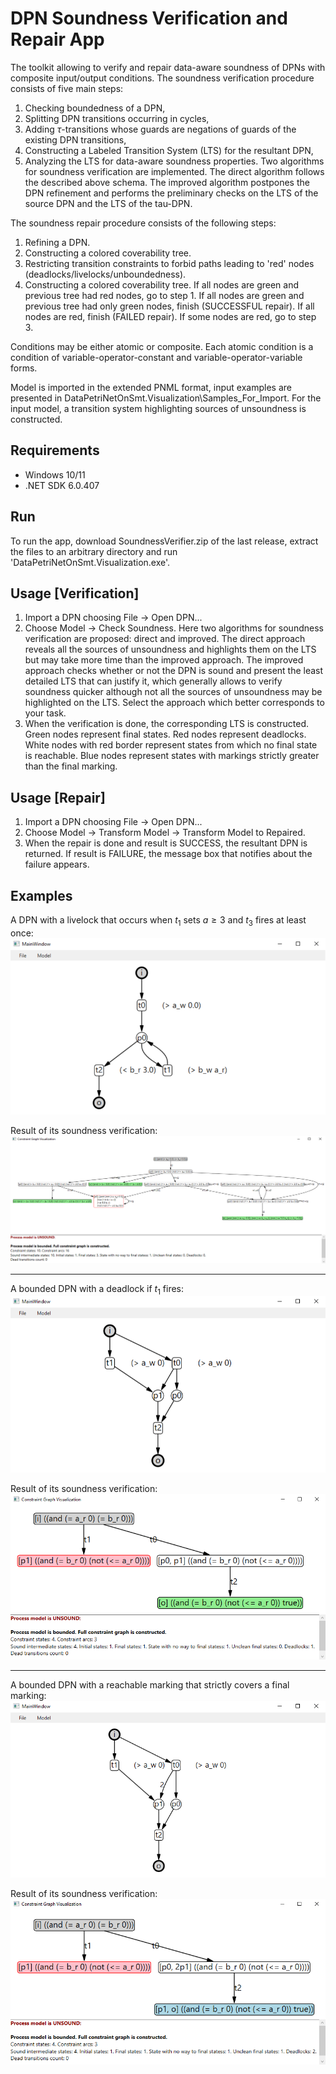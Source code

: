 # DPN Soundness Verification and Repair App

The toolkit allowing to verify and repair data-aware soundness of DPNs with composite input/output conditions.
The soundness verification procedure consists of five main steps: 
1. Checking boundedness of a DPN, 
2. Splitting DPN transitions occurring in cycles, 
3. Adding $\tau$-transitions whose guards are negations of guards of the existing DPN transitions, 
4. Constructing a Labeled Transition System (LTS) for the resultant DPN, 
5. Analyzing the LTS for data-aware soundness properties.
Two algorithms for soundness verification are implemented. The direct algorithm follows the described above schema. The improved algorithm postpones the DPN refinement and performs the preliminary checks on the LTS of the source DPN and the LTS of the tau-DPN.

The soundness repair procedure consists of the following steps:
1. Refining a DPN.
2. Constructing a colored coverability tree.
3. Restricting transition constraints to forbid paths leading to 'red' nodes (deadlocks/livelocks/unboundedness).
4. Constructing a colored coverability tree. If all nodes are green and previous tree had red nodes, go to step 1. If all nodes are green and previous tree had only green nodes, finish (SUCCESSFUL repair). If all nodes are red, finish (FAILED repair). If some nodes are red, go to step 3.

Conditions may be either atomic or composite. Each atomic condition is a condition of variable-operator-constant and variable-operator-variable forms.

Model is imported in the extended PNML format, input examples are presented in DataPetriNetOnSmt.Visualization\Samples_For_Import.
For the input model, a transition system highlighting sources of unsoundness is constructed.

## Requirements

- Windows 10/11
- .NET SDK 6.0.407

## Run

To run the app, download SoundnessVerifier.zip of the last release, extract the files to an arbitrary directory and run 'DataPetriNetOnSmt.Visualization.exe'.

## Usage [Verification]

1. Import a DPN choosing File -> Open DPN...
2. Choose Model -> Check Soundness. Here two algorithms for soundness verification are proposed: direct and improved. The direct approach reveals all the sources of unsoundness and highlights them on the LTS but may take more time than the improved approach. The improved approach checks whether or not the DPN is sound and present the least detailed LTS that can justify it, which generally allows to verify soundness quicker although not all the sources of unsoundness may be highlighted on the LTS. Select the approach which better corresponds to your task.
3. When the verification is done, the corresponding LTS is constructed. Green nodes represent final states. Red nodes represent deadlocks. White nodes with red border represent states from which no final state is reachable. Blue nodes represent states with markings strictly greater than the final marking.

## Usage [Repair]

1. Import a DPN choosing File -> Open DPN...
2. Choose Model -> Transform Model -> Transform Model to Repaired.
3. When the repair is done and result is SUCCESS, the resultant DPN is returned. If result is FAILURE, the message box that notifies about the failure appears.

## Examples

A DPN with a livelock that occurs when $t_1$ sets $a \ge 3$ and $t_3$ fires at least once:
<kbd>![alt text](https://github.com/SuvorovNM/DPN-Soundness-Verification/blob/master/img/CounterDPN.png?raw=true)</kbd>

Result of its soundness verification:
<kbd>![alt text](https://github.com/SuvorovNM/DPN-Soundness-Verification/blob/master/img/CounterResult.png?raw=true)</kbd>

-----

A bounded DPN with a deadlock if $t_1$ fires:
<kbd>![alt text](https://github.com/SuvorovNM/DPN-Soundness-Verification/blob/master/img/BoundedDPN.png?raw=true)</kbd>

Result of its soundness verification:
<kbd>![alt text](https://github.com/SuvorovNM/DPN-Soundness-Verification/blob/master/img/BoundedResult.png?raw=true)</kbd>

-----

A bounded DPN with a reachable marking that strictly covers a final marking:
<kbd>![alt text](https://github.com/SuvorovNM/DPN-Soundness-Verification/blob/master/img/UnboundedDPN.png?raw=true)</kbd>

Result of its soundness verification:
<kbd>![alt text](https://github.com/SuvorovNM/DPN-Soundness-Verification/blob/master/img/UnboundedResult.png?raw=true)</kbd>
